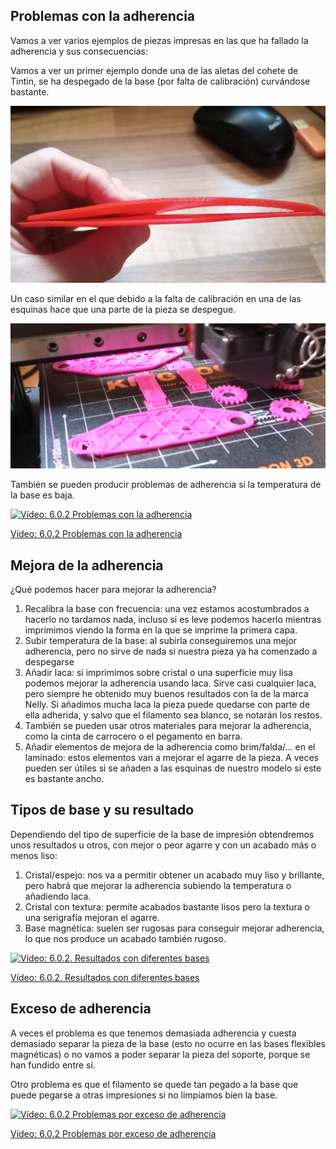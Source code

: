 ## Problemas con la adherencia

Vamos a ver varios ejemplos de piezas impresas en las que ha fallado la adherencia y sus consecuencias:

Vamos a ver un primer ejemplo donde una de las aletas del cohete de Tintin, se ha despegado de la base (por falta de calibración) curvándose bastante. 

![Comparación entre la pieza plana y la curvada](./images/PiezaMalaAdherencia.jpg)


Un caso similar en el que debido a la falta de calibración en una de las esquinas hace que una parte de la pieza se despegue.

![Pieza con una parte despegada](./images/PiezaMalaAdherencia2.jpg)

También se pueden producir problemas de adherencia si la temperatura de la base es baja.


[![Vídeo: 6.0.2 Problemas con la adherencia](https://img.youtube.com/vi/74fjSUyOIUo/0.jpg)](https://drive.google.com/file/d/1D-ABtxHB_TlwLHV1EYeOe8yCa016kU8K/view?usp=sharing)

[Vídeo: 6.0.2 Problemas con la adherencia](https://drive.google.com/file/d/1D-ABtxHB_TlwLHV1EYeOe8yCa016kU8K/view?usp=sharing)

## Mejora de la adherencia

¿Qué podemos hacer para mejorar la adherencia?

1. Recalibra la base con frecuencia: una vez estamos acostumbrados a hacerlo no tardamos nada, incluso si es leve podemos hacerlo mientras imprimimos viendo la forma en la que se imprime la primera capa.
1. Subir temperatura de la base: al subirla conseguiremos una mejor adherencia, pero no sirve de nada si nuestra pieza ya ha comenzado a despegarse
1. Añadir laca: si imprimimos sobre cristal o una superficie muy lisa podemos mejorar la adherencia usando laca. Sirve casi cualquier laca, pero siempre he obtenido muy buenos resultados con la de la marca Nelly. Si añadimos mucha laca la pieza puede quedarse con parte de ella adherida, y salvo que el filamento sea blanco, se notarán los restos.
1. También se pueden usar otros materiales para mejorar la adherencia, como la cinta de carrocero o el pegamento en barra.
1. Añadir elementos de mejora de la adherencia como brim/falda/... en el laminado: estos elementos van a mejorar el agarre de la pieza. A veces pueden ser útiles si se añaden a las esquinas de nuestro modelo si este es bastante ancho.


## Tipos de base y su resultado

Dependiendo del tipo de superficie de la base de impresión obtendremos unos resultados u otros, con mejor o peor agarre y con un acabado más o menos liso:

1. Cristal/espejo: nos va a permitir obtener un acabado muy liso y brillante, pero habrá que mejorar la adherencia subiendo la temperatura o añadiendo laca.
1. Cristal con textura: permite acabados bastante lisos pero la textura o una serigrafía mejoran el agarre.
1. Base magnética: suelen ser rugosas para conseguir mejorar adherencia, lo que nos produce un acabado también rugoso.

[![Vídeo: 6.0.2. Resultados con diferentes bases](https://img.youtube.com/vi/yjec1sNM3X8/0.jpg)](https://drive.google.com/file/d/1BeZfm1jhCl5VGWXW434EYVqhP4YP2B7J/view?usp=sharing)

[Vídeo: 6.0.2. Resultados con diferentes bases](https://drive.google.com/file/d/1BeZfm1jhCl5VGWXW434EYVqhP4YP2B7J/view?usp=sharing)


## Exceso de adherencia

A veces el problema es que tenemos demasiada adherencia y cuesta demasiado separar la pieza de la base (esto no ocurre en las bases flexibles magnéticas) o no vamos a poder separar la pieza del soporte, porque se han fundido entre sí.

Otro problema es que el filamento se quede tan pegado a la base que puede pegarse a otras impresiones si no limpiamos bien la base.

[![Vídeo: 6.0.2 Problemas por exceso de adherencia](https://img.youtube.com/vi/Y8QM9BOsTZc/0.jpg)](https://drive.google.com/file/d/1rYBQjDKGCGZZeqEXdMptzcw4_8lSE0TQ/view?usp=sharing)

[Vídeo: 6.0.2 Problemas por exceso de adherencia](https://drive.google.com/file/d/1rYBQjDKGCGZZeqEXdMptzcw4_8lSE0TQ/view?usp=sharing)


